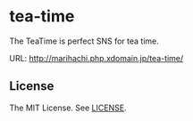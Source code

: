 # tea-time
The TeaTime is perfect SNS for tea time.

URL: http://marihachi.php.xdomain.jp/tea-time/

## License
The MIT License. See [LICENSE](LICENSE).
